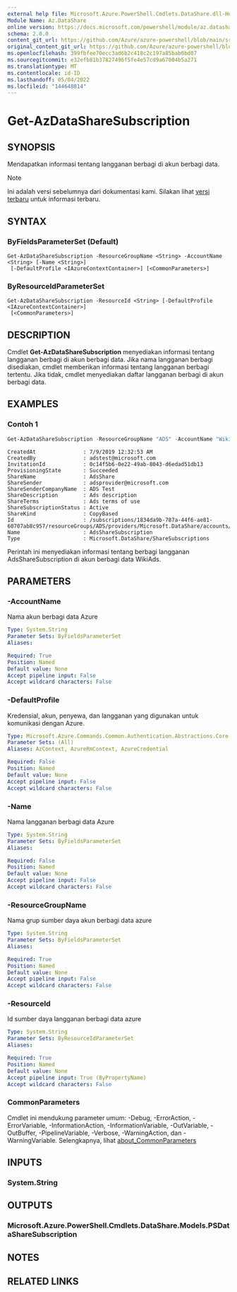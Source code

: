 ```yaml
---
external help file: Microsoft.Azure.PowerShell.Cmdlets.DataShare.dll-Help.xml
Module Name: Az.DataShare
online version: https://docs.microsoft.com/powershell/module/az.datashare/get-azdatasharesubscription
schema: 2.0.0
content_git_url: https://github.com/Azure/azure-powershell/blob/main/src/DataShare/DataShare/help/Get-AzDataShareSubscription.md
original_content_git_url: https://github.com/Azure/azure-powershell/blob/main/src/DataShare/DataShare/help/Get-AzDataShareSubscription.md
ms.openlocfilehash: 399fbfee70ecc3ad6b2c418c2c197a85bab0bd07
ms.sourcegitcommit: e32efb81b37827496f5fe4e57cd9a67004b5a271
ms.translationtype: MT
ms.contentlocale: id-ID
ms.lasthandoff: 05/04/2022
ms.locfileid: "144648814"
---
```

# Get-AzDataShareSubscription

## SYNOPSIS
Mendapatkan informasi tentang langganan berbagi di akun berbagi data.

> [!NOTE]
>Ini adalah versi sebelumnya dari dokumentasi kami. Silakan lihat [versi terbaru](/powershell/module/az.datashare/get-azdatasharesubscription) untuk informasi terbaru.

## SYNTAX

### ByFieldsParameterSet (Default)
```
Get-AzDataShareSubscription -ResourceGroupName <String> -AccountName <String> [-Name <String>]
 [-DefaultProfile <IAzureContextContainer>] [<CommonParameters>]
```

### ByResourceIdParameterSet
```
Get-AzDataShareSubscription -ResourceId <String> [-DefaultProfile <IAzureContextContainer>]
 [<CommonParameters>]
```

## DESCRIPTION
Cmdlet **Get-AzDataShareSubscription** menyediakan informasi tentang langganan berbagi di akun berbagi data. Jika nama langganan berbagi disediakan, cmdlet memberikan informasi tentang langganan berbagi tertentu. Jika tidak, cmdlet menyediakan daftar langganan berbagi di akun berbagi data.

## EXAMPLES

### Contoh 1
```powershell
Get-AzDataShareSubscription -ResourceGroupName "ADS" -AccountName "WikiAds" -Name "AdsShareSubscription"
```

```output
CreatedAt               : 7/9/2019 12:32:53 AM
CreatedBy               : adstest@microsoft.com
InvitationId            : 0c14f5b6-0e22-49ab-8043-d6edad51db13
ProvisioningState       : Succeeded
ShareName               : AdsShare
ShareSender             : adsprovider@microsoft.com
ShareSenderCompanyName  : ADS Test
ShareDescription        : Ads description
ShareTerms              : Ads terms of use
ShareSubscriptionStatus : Active
ShareKind               : CopyBased
Id                      : /subscriptions/1834da9b-787a-44f6-ae81-60707ab8c957/resourceGroups/ADS/providers/Microsoft.DataShare/accounts/WikiAds/shareSubscriptions/AdsShareSubscription
Name                    : AdsShareSubscription
Type                    : Microsoft.DataShare/ShareSubscriptions
```

Perintah ini menyediakan informasi tentang berbagi langganan AdsShareSubscription di akun berbagi data WikiAds.

## PARAMETERS

### -AccountName
Nama akun berbagi data Azure

```yaml
Type: System.String
Parameter Sets: ByFieldsParameterSet
Aliases:

Required: True
Position: Named
Default value: None
Accept pipeline input: False
Accept wildcard characters: False
```

### -DefaultProfile
Kredensial, akun, penyewa, dan langganan yang digunakan untuk komunikasi dengan Azure.

```yaml
Type: Microsoft.Azure.Commands.Common.Authentication.Abstractions.Core.IAzureContextContainer
Parameter Sets: (All)
Aliases: AzContext, AzureRmContext, AzureCredential

Required: False
Position: Named
Default value: None
Accept pipeline input: False
Accept wildcard characters: False
```

### -Name
Nama langganan berbagi data Azure

```yaml
Type: System.String
Parameter Sets: ByFieldsParameterSet
Aliases:

Required: False
Position: Named
Default value: None
Accept pipeline input: False
Accept wildcard characters: False
```

### -ResourceGroupName
Nama grup sumber daya akun berbagi data azure

```yaml
Type: System.String
Parameter Sets: ByFieldsParameterSet
Aliases:

Required: True
Position: Named
Default value: None
Accept pipeline input: False
Accept wildcard characters: False
```

### -ResourceId
Id sumber daya langganan berbagi data azure

```yaml
Type: System.String
Parameter Sets: ByResourceIdParameterSet
Aliases:

Required: True
Position: Named
Default value: None
Accept pipeline input: True (ByPropertyName)
Accept wildcard characters: False
```

### CommonParameters
Cmdlet ini mendukung parameter umum: -Debug, -ErrorAction, -ErrorVariable, -InformationAction, -InformationVariable, -OutVariable, -OutBuffer, -PipelineVariable, -Verbose, -WarningAction, dan -WarningVariable. Selengkapnya, lihat [about_CommonParameters](http://go.microsoft.com/fwlink/?LinkID=113216)

## INPUTS

### System.String

## OUTPUTS

### Microsoft.Azure.PowerShell.Cmdlets.DataShare.Models.PSDataShareSubscription

## NOTES

## RELATED LINKS

